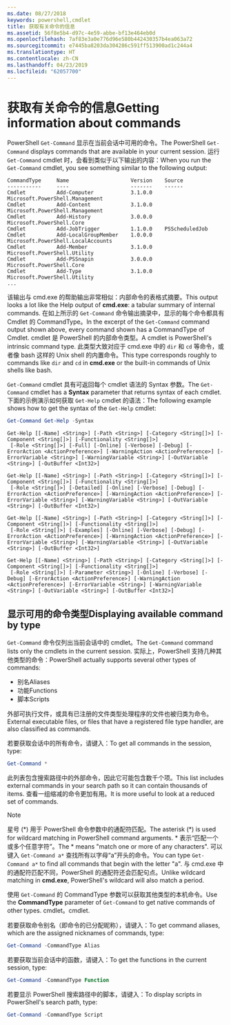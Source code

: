```yaml
---
ms.date: 08/27/2018
keywords: powershell,cmdlet
title: 获取有关命令的信息
ms.assetid: 56f8e5b4-d97c-4e59-abbe-bf13e464eb0d
ms.openlocfilehash: 7af83e3a0e776d96e580b442430357b4ea063a72
ms.sourcegitcommit: e7445ba8203da304286c591ff513900ad1c244a4
ms.translationtype: HT
ms.contentlocale: zh-CN
ms.lasthandoff: 04/23/2019
ms.locfileid: "62057700"
---
```

# <a name="getting-information-about-commands"></a><span data-ttu-id="a8803-103">获取有关命令的信息</span><span class="sxs-lookup"><span data-stu-id="a8803-103">Getting information about commands</span></span>

<span data-ttu-id="a8803-104">PowerShell `Get-Command` 显示在当前会话中可用的命令。</span><span class="sxs-lookup"><span data-stu-id="a8803-104">The PowerShell `Get-Command` displays commands that are available in your current session.</span></span>
<span data-ttu-id="a8803-105">运行 `Get-Command` cmdlet 时，会看到类似于以下输出的内容：</span><span class="sxs-lookup"><span data-stu-id="a8803-105">When you run the `Get-Command` cmdlet, you see something similar to the following output:</span></span>

```output
CommandType     Name                    Version    Source
-----------     ----                    -------    ------
Cmdlet          Add-Computer            3.1.0.0    Microsoft.PowerShell.Management
Cmdlet          Add-Content             3.1.0.0    Microsoft.PowerShell.Management
Cmdlet          Add-History             3.0.0.0    Microsoft.PowerShell.Core
Cmdlet          Add-JobTrigger          1.1.0.0    PSScheduledJob
Cmdlet          Add-LocalGroupMember    1.0.0.0    Microsoft.PowerShell.LocalAccounts
Cmdlet          Add-Member              3.1.0.0    Microsoft.PowerShell.Utility
Cmdlet          Add-PSSnapin            3.0.0.0    Microsoft.PowerShell.Core
Cmdlet          Add-Type                3.1.0.0    Microsoft.PowerShell.Utility
...
```

<span data-ttu-id="a8803-106">该输出与 cmd.exe 的帮助输出非常相似：内部命令的表格式摘要。</span><span class="sxs-lookup"><span data-stu-id="a8803-106">This output looks a lot like the Help output of **cmd.exe**: a tabular summary of internal commands.</span></span> <span data-ttu-id="a8803-107">在如上所示的 `Get-Command` 命令输出摘录中，显示的每个命令都具有 Cmdlet 的 CommandType。</span><span class="sxs-lookup"><span data-stu-id="a8803-107">In the excerpt of the `Get-Command` command output shown above, every command shown has a CommandType of Cmdlet.</span></span> <span data-ttu-id="a8803-108">cmdlet 是 PowerShell 的内部命令类型。</span><span class="sxs-lookup"><span data-stu-id="a8803-108">A cmdlet is PowerShell's intrinsic command type.</span></span> <span data-ttu-id="a8803-109">此类型大致对应于 cmd.exe 中的 `dir` 和 `cd` 等命令，或者像 bash 这样的 Unix shell 的内置命令。</span><span class="sxs-lookup"><span data-stu-id="a8803-109">This type corresponds roughly to commands like `dir` and `cd` in **cmd.exe** or the built-in commands of Unix shells like bash.</span></span>

<span data-ttu-id="a8803-110">`Get-Command` cmdlet 具有可返回每个 cmdlet 语法的 Syntax 参数。</span><span class="sxs-lookup"><span data-stu-id="a8803-110">The `Get-Command` cmdlet has a **Syntax** parameter that returns syntax of each cmdlet.</span></span> <span data-ttu-id="a8803-111">下面的示例演示如何获取 `Get-Help` cmdlet 的语法：</span><span class="sxs-lookup"><span data-stu-id="a8803-111">The following example shows how to get the syntax of the `Get-Help` cmdlet:</span></span>

```powershell
Get-Command Get-Help -Syntax
```

```output
Get-Help [[-Name] <String>] [-Path <String>] [-Category <String[]>] [-Component <String[]>] [-Functionality <String[]>]
 [-Role <String[]>] [-Full] [-Online] [-Verbose] [-Debug] [-ErrorAction <ActionPreference>] [-WarningAction <ActionPreference>] [-ErrorVariable <String>] [-WarningVariable <String>] [-OutVariable <String>] [-OutBuffer <Int32>]

Get-Help [[-Name] <String>] [-Path <String>] [-Category <String[]>] [-Component <String[]>] [-Functionality <String[]>]
 [-Role <String[]>] [-Detailed] [-Online] [-Verbose] [-Debug] [-ErrorAction <ActionPreference>] [-WarningAction <ActionPreference>] [-ErrorVariable <String>] [-WarningVariable <String>] [-OutVariable <String>] [-OutBuffer <Int32>]

Get-Help [[-Name] <String>] [-Path <String>] [-Category <String[]>] [-Component <String[]>] [-Functionality <String[]>]
 [-Role <String[]>] [-Examples] [-Online] [-Verbose] [-Debug] [-ErrorAction <ActionPreference>] [-WarningAction <ActionPreference>] [-ErrorVariable <String>] [-WarningVariable <String>] [-OutVariable <String>] [-OutBuffer <Int32>]

Get-Help [[-Name] <String>] [-Path <String>] [-Category <String[]>] [-Component <String[]>] [-Functionality <String[]>]
 [-Role <String[]>] [-Parameter <String>] [-Online] [-Verbose] [-Debug] [-ErrorAction <ActionPreference>] [-WarningAction <ActionPreference>] [-ErrorVariable <String>] [-WarningVariable <String>] [-OutVariable <String>] [-OutBuffer <Int32>]
```

## <a name="displaying-available-command-by-type"></a><span data-ttu-id="a8803-112">显示可用的命令类型</span><span class="sxs-lookup"><span data-stu-id="a8803-112">Displaying available command by type</span></span>

<span data-ttu-id="a8803-113">`Get-Command` 命令仅列出当前会话中的 cmdlet。</span><span class="sxs-lookup"><span data-stu-id="a8803-113">The `Get-Command` command lists only the cmdlets in the current session.</span></span> <span data-ttu-id="a8803-114">实际上，PowerShell 支持几种其他类型的命令：</span><span class="sxs-lookup"><span data-stu-id="a8803-114">PowerShell actually supports several other types of commands:</span></span>

- <span data-ttu-id="a8803-115">别名</span><span class="sxs-lookup"><span data-stu-id="a8803-115">Aliases</span></span>
- <span data-ttu-id="a8803-116">功能</span><span class="sxs-lookup"><span data-stu-id="a8803-116">Functions</span></span>
- <span data-ttu-id="a8803-117">脚本</span><span class="sxs-lookup"><span data-stu-id="a8803-117">Scripts</span></span>

<span data-ttu-id="a8803-118">外部可执行文件，或具有已注册的文件类型处理程序的文件也被归类为命令。</span><span class="sxs-lookup"><span data-stu-id="a8803-118">External executable files, or files that have a registered file type handler, are also classified as commands.</span></span>

<span data-ttu-id="a8803-119">若要获取会话中的所有命令，请键入：</span><span class="sxs-lookup"><span data-stu-id="a8803-119">To get all commands in the session, type:</span></span>

```powershell
Get-Command *
```

<span data-ttu-id="a8803-120">此列表包含搜索路径中的外部命令，因此它可能包含数千个项。</span><span class="sxs-lookup"><span data-stu-id="a8803-120">This list includes external commands in your search path so it can contain thousands of items.</span></span>
<span data-ttu-id="a8803-121">查看一组缩减的命令更加有用。</span><span class="sxs-lookup"><span data-stu-id="a8803-121">It is more useful to look at a reduced set of commands.</span></span>

> [!NOTE]
> <span data-ttu-id="a8803-122">星号 (\*) 用于 PowerShell 命令参数中的通配符匹配。</span><span class="sxs-lookup"><span data-stu-id="a8803-122">The asterisk (\*) is used for wildcard matching in PowerShell command arguments.</span></span> <span data-ttu-id="a8803-123">\* 表示“匹配一个或多个任意字符”。</span><span class="sxs-lookup"><span data-stu-id="a8803-123">The \* means "match one or more of any characters".</span></span> <span data-ttu-id="a8803-124">可以键入 `Get-Command a*` 查找所有以字母“a”开头的命令。</span><span class="sxs-lookup"><span data-stu-id="a8803-124">You can type `Get-Command a*` to find all commands that begin with the letter "a".</span></span> <span data-ttu-id="a8803-125">与 cmd.exe 中的通配符匹配不同，PowerShell 的通配符还会匹配句点。</span><span class="sxs-lookup"><span data-stu-id="a8803-125">Unlike wildcard matching in **cmd.exe**, PowerShell's wildcard will also match a period.</span></span>

<span data-ttu-id="a8803-126">使用 `Get-Command` 的 CommandType 参数可以获取其他类型的本机命令。</span><span class="sxs-lookup"><span data-stu-id="a8803-126">Use the **CommandType** parameter of `Get-Command` to get native commands of other types.</span></span>
<span data-ttu-id="a8803-127">cmdlet。</span><span class="sxs-lookup"><span data-stu-id="a8803-127">cmdlet.</span></span>

<span data-ttu-id="a8803-128">若要获取命令别名（即命令的已分配昵称），请键入：</span><span class="sxs-lookup"><span data-stu-id="a8803-128">To get command aliases, which are the assigned nicknames of commands, type:</span></span>

```powershell
Get-Command -CommandType Alias
```

<span data-ttu-id="a8803-129">若要获取当前会话中的函数，请键入：</span><span class="sxs-lookup"><span data-stu-id="a8803-129">To get the functions in the current session, type:</span></span>

```powershell
Get-Command -CommandType Function
```

<span data-ttu-id="a8803-130">若要显示 PowerShell 搜索路径中的脚本，请键入：</span><span class="sxs-lookup"><span data-stu-id="a8803-130">To display scripts in PowerShell's search path, type:</span></span>

```powershell
Get-Command -CommandType Script
```